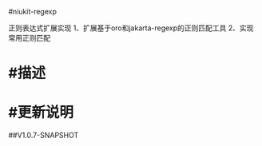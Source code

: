 
#niukit-regexp

正则表达式扩展实现
1、扩展基于oro和jakarta-regexp的正则匹配工具
2、实现常用正则匹配

#描述
======================================================================

#更新说明
======================================================================

##V1.0.7-SNAPSHOT




